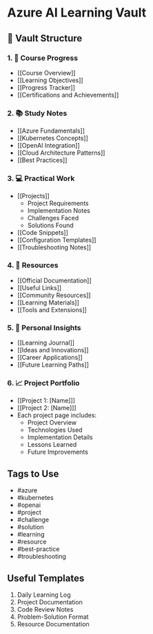 # Azure AI Learning Vault

## 📁 Vault Structure

### 1. 🎯 Course Progress
- [[Course Overview]]
- [[Learning Objectives]]
- [[Progress Tracker]]
- [[Certifications and Achievements]]

### 2. 📚 Study Notes
- [[Azure Fundamentals]]
- [[Kubernetes Concepts]]
- [[OpenAI Integration]]
- [[Cloud Architecture Patterns]]
- [[Best Practices]]

### 3. 💻 Practical Work
- [[Projects]]
  - Project Requirements
  - Implementation Notes
  - Challenges Faced
  - Solutions Found
- [[Code Snippets]]
- [[Configuration Templates]]
- [[Troubleshooting Notes]]

### 4. 🔗 Resources
- [[Official Documentation]]
- [[Useful Links]]
- [[Community Resources]]
- [[Learning Materials]]
- [[Tools and Extensions]]

### 5. 🤔 Personal Insights
- [[Learning Journal]]
- [[Ideas and Innovations]]
- [[Career Applications]]
- [[Future Learning Paths]]

### 6. 📈 Project Portfolio
- [[Project 1: [Name]]]
- [[Project 2: [Name]]]
- Each project page includes:
  - Project Overview
  - Technologies Used
  - Implementation Details
  - Lessons Learned
  - Future Improvements

## Tags to Use
- #azure 
- #kubernetes
- #openai
- #project
- #challenge
- #solution
- #learning
- #resource
- #best-practice
- #troubleshooting

## Useful Templates
1. Daily Learning Log
2. Project Documentation
3. Code Review Notes
4. Problem-Solution Format
5. Resource Documentation
